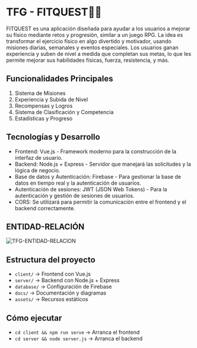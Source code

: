 # TFG - FITQUEST🏋️‍♂️

FITQUEST es una aplicación diseñada para ayudar a los usuarios a mejorar su físico mediante retos y progresión, similar a un juego RPG. La idea es transformar el ejercicio físico en algo divertido y motivador, usando misiones diarias, semanales y eventos especiales. Los usuarios ganan experiencia y suben de nivel a medida que completan sus metas, lo que les permite mejorar sus habilidades físicas, fuerza, resistencia, y más.

## Funcionalidades Principales
1. Sistema de Misiones
2. Experiencia y Subida de Nivel
3. Recompensas y Logros
4. Sistema de Clasificación y Competencia
5. Estadísticas y Progreso

## Tecnologías y Desarrollo
- Frontend: Vue.js - Framework moderno para la construcción de la interfaz de usuario.
- Backend: Node.js + Express - Servidor que manejará las solicitudes y la lógica de negocio.
- Base de datos y Autenticación: Firebase - Para gestionar la base de datos en tiempo real y la autenticación de usuarios.
- Autenticación de sesiones: JWT (JSON Web Tokens) - Para la autenticación y gestión de sesiones de usuarios.
- CORS: Se utilizará para permitir la comunicación entre el frontend y el backend correctamente.

## ENTIDAD-RELACIÓN
![TFG-ENTIDAD-RELACION](https://github.com/user-attachments/assets/bd45d00a-5cd2-46ee-a77c-2eba5a3ceb02)

## Estructura del proyecto
- `client/` → Frontend con Vue.js
- `server/` → Backend con Node.js + Express
- `database/` → Configuración de Firebase
- `docs/` → Documentación y diagramas
- `assets/` → Recursos estáticos

## Cómo ejecutar
- `cd client && npm run serve` → Arranca el frontend
- `cd server && node server.js` → Arranca el backend
